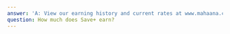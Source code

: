 ```yaml
---
answer: 'A: View our earning history and current rates at www.mahaana.com/micf#Performance.'
question: How much does Save+ earn?
---
```


